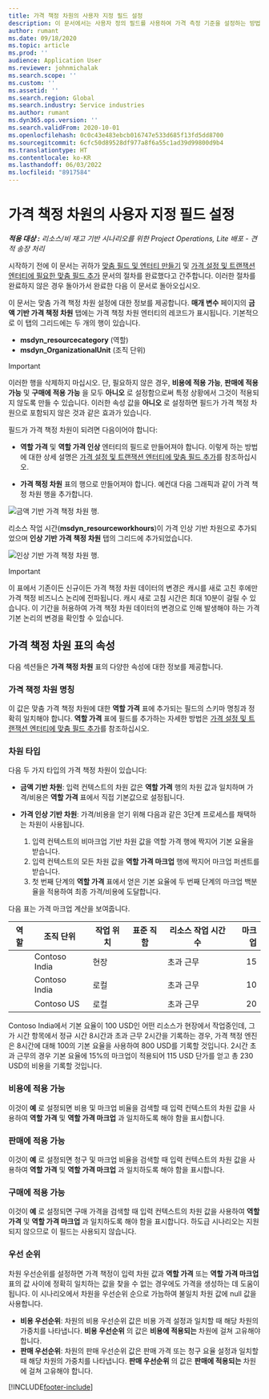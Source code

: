 ```yaml
---
title: 가격 책정 차원의 사용자 지정 필드 설정
description: 이 문서에서는 사용자 정의 필드를 사용하여 가격 측정 기준을 설정하는 방법에 대한 정보를 제공합니다.
author: rumant
ms.date: 09/18/2020
ms.topic: article
ms.prod: ''
audience: Application User
ms.reviewer: johnmichalak
ms.search.scope: ''
ms.custom: ''
ms.assetid: ''
ms.search.region: Global
ms.search.industry: Service industries
ms.author: rumant
ms.dyn365.ops.version: ''
ms.search.validFrom: 2020-10-01
ms.openlocfilehash: 0c0c43e483ebcb016747e533d685f13fd5dd8700
ms.sourcegitcommit: 6cfc50d89528df977a8f6a55c1ad39d99800d9b4
ms.translationtype: HT
ms.contentlocale: ko-KR
ms.lasthandoff: 06/03/2022
ms.locfileid: "8917584"
---
```

# <a name="set-up-custom-fields-as-pricing-dimensions"></a>가격 책정 차원의 사용자 지정 필드 설정

_**적용 대상 :** 리소스/비 재고 기반 시나리오를 위한 Project Operations, Lite 배포 - 견적 송장 처리_

시작하기 전에 이 문서는 귀하가 [맞춤 필드 및 엔터티 만들기](create-custom-fields-entities-pricing-dimensions.md) 및 [가격 설정 및 트랜잭션 엔터티에 필요한 맞춤 필드 추가](add-custom-fields-price-setup-transactional-entities.md) 문서의 절차를 완료했다고 간주합니다. 이러한 절차를 완료하지 않은 경우 돌아가서 완료한 다음 이 문서로 돌아오십시오. 

이 문서는 맞춤 가격 책정 차원 설정에 대한 정보를 제공합니다. **매개 변수** 페이지의 **금액 기반 가격 책정 차원** 탭에는 가격 책정 차원 엔터티의 레코드가 표시됩니다. 기본적으로 이 탭의 그리드에는 두 개의 행이 있습니다.

- **msdyn_resourcecategory** (역할)
- **msdyn_OrganizationalUnit** (조직 단위)

> [!IMPORTANT]
> 이러한 행을 삭제하지 마십시오. 단, 필요하지 않은 경우, **비용에 적용 가능**, **판매에 적용 가능** 및 **구매에 적용 가능** 을 모두 **아니오** 로 설정함으로써 특정 상황에서 그것이 적용되지 않도록 만들 수 있습니다. 이러한 속성 값을 **아니오** 로 설정하면 필드가 가격 책정 차원으로 포함되지 않은 것과 같은 효과가 있습니다.

필드가 가격 책정 차원이 되려면 다음이어야 합니다:

- **역할 가격** 및 **역할 가격 인상** 엔터티의 필드로 만들어져야 합니다. 이렇게 하는 방법에 대한 상세 설명은 [가격 설정 및 트랜잭션 엔터티에 맞춤 필드 추가](add-custom-fields-price-setup-transactional-entities.md)를 참조하십시오.

- **가격 책정 차원** 표의 행으로 만들어져야 합니다. 예컨대 다음 그래픽과 같이 가격 책정 차원 행을 추가합니다. 

![금액 기반 가격 책정 차원 행.](media/Amt-based-PD.png)

리소스 작업 시간(**msdyn_resourceworkhours**)이 가격 인상 기반 차원으로 추가되었으며 **인상 기반 가격 책정 차원** 탭의 그리드에 추가되었습니다.

![인상 기반 가격 책정 차원 행.](media/Markup-based-PD.png)


> [!IMPORTANT]
> 이 표에서 기존이든 신규이든 가격 책정 차원 데이터의 변경은 캐시를 새로 고친 후에만 가격 책정 비즈니스 논리에 전파됩니다. 캐시 새로 고침 시간은 최대 10분이 걸릴 수 있습니다. 이 기간을 허용하여 가격 책정 차원 데이터의 변경으로 인해 발생해야 하는 가격 기본 논리의 변경을 확인할 수 있습니다.


## <a name="attributes-of-the-pricing-dimensions-table"></a>가격 책정 차원 표의 속성
다음 섹션들은 **가격 책정 차원** 표의 다양한 속성에 대한 정보를 제공합니다.

### <a name="pricing-dimension-name"></a>가격 책정 차원 명칭
이 값은 맞춤 가격 책정 차원에 대한 **역할 가격** 표에 추가되는 필드의 스키마 명칭과 정확히 일치해야 합니다. **역할 가격** 표에 필드를 추가하는 자세한 방법은 [가격 설정 및 트랜잭션 엔터티에 맞춤 필드 추가](add-custom-fields-price-setup-transactional-entities.md)를 참조하십시오.

### <a name="type-of-dimension"></a>차원 타입
다음 두 가지 타입의 가격 책정 차원이 있습니다:
  
  - **금액 기반 차원**: 입력 컨텍스트의 차원 값은 **역할 가격** 행의 차원 값과 일치하며 가격/비용은 **역할 가격** 표에서 직접 기본값으로 설정됩니다.
  - **가격 인상 기반 차원**: 가격/비용을 얻기 위해 다음과 같은 3단계 프로세스를 채택하는 차원이 사용됩니다.
 
    1. 입력 컨텍스트의 비마크업 기반 차원 값을 역할 가격 행에 짝지어 기본 요율을 받습니다.
    2. 입력 컨텍스트의 모든 차원 값을 **역할 가격 마크업** 행에 짝지어 마크업 퍼센트를 받습니다.
    3. 첫 번째 단계의 **역할 가격** 표에서 얻은 기본 요율에 두 번째 단계의 마크업 백분율을 적용하여 최종 가격/비용에 도달합니다.
   
   다음 표는 가격 마크업 계산을 보여줍니다.
  
| 역할        | 조직 단위    |작업 위치      |표준 직함      |리소스 작업 시간 수      |  마크업|
| ------------|-------------|-------------------|--------------------|-------------------------|--------:|
|             | Contoso India|현장            |                    |초과 근무                 |15     |
|             | Contoso India|로컬             |                    |초과 근무                 |10     |
|             | Contoso US   |로컬             |                    |초과 근무                 |20     |


Contoso India에서 기본 요율이 100 USD인 어떤 리소스가 현장에서 작업중인데, 그가 시간 항목에서 정규 시간 8시간과 초과 근무 2시간을 기록하는 경우, 가격 책정 엔진은 8시간에 대해 100의 기본 요율을 사용하여 800 USD를 기록할 것입니다. 2시간 초과 근무의 경우 기본 요율에 15%의 마크업이 적용되어 115 USD 단가를 얻고 총 230 USD의 비용을 기록할 것입니다.

### <a name="applicable-to-cost"></a>비용에 적용 가능 
이것이 **예** 로 설정되면 비용 및 마크업 비율을 검색할 때 입력 컨텍스트의 차원 값을 사용하여 **역할 가격** 및 **역할 가격 마크업** 과 일치하도록 해야 함을 표시합니다.

### <a name="applicable-to-sales"></a>판매에 적용 가능
이것이 **예** 로 설정되면 청구 및 마크업 비율을 검색할 때 입력 컨텍스트의 차원 값을 사용하여 **역할 가격** 및 **역할 가격 마크업** 과 일치하도록 해야 함을 표시합니다.

### <a name="applicable-to-purchase"></a>구매에 적용 가능
이것이 **예** 로 설정되면 구매 가격을 검색할 때 입력 컨텍스트의 차원 값을 사용하여 **역할 가격** 및 **역할 가격 마크업** 과 일치하도록 해야 함을 표시합니다. 하도급 시나리오는 지원되지 않으므로 이 필드는 사용되지 않습니다. 

### <a name="priority"></a>우선 순위
차원 우선순위를 설정하면 가격 책정이 입력 차원 값과 **역할 가격** 또는 **역할 가격 마크업** 표의 값 사이에 정확히 일치하는 값을 찾을 수 없는 경우에도 가격을 생성하는 데 도움이 됩니다. 이 시나리오에서 차원을 우선순위 순으로 가늠하여 불일치 차원 값에 null 값을 사용합니다.

- **비용 우선순위**: 차원의 비용 우선순위 값은 비용 가격 설정과 일치할 때 해당 차원의 가중치를 나타냅니다. **비용 우선순위** 의 값은 **비용에 적용되는** 차원에 걸쳐 고유해야 합니다.
- **판매 우선순위**: 차원의 판매 우선순위 값은 판매 가격 또는 청구 요율 설정과 일치할 때 해당 차원의 가중치를 나타냅니다. **판매 우선순위** 의 값은 **판매에 적용되는** 차원에 걸쳐 고유해야 합니다.


[!INCLUDE[footer-include](../includes/footer-banner.md)]